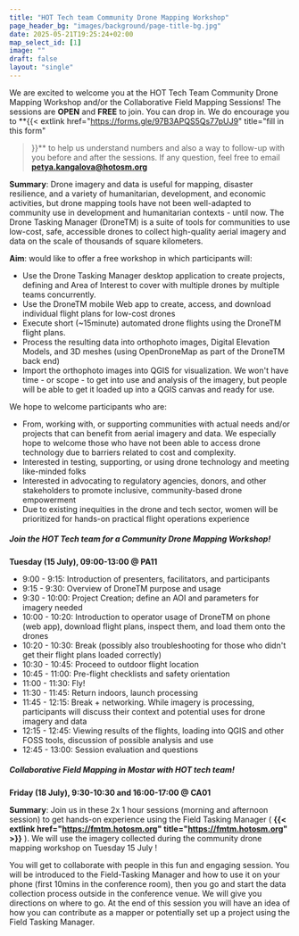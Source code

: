 ```yaml
---
title: "HOT Tech team Community Drone Mapping Workshop"
page_header_bg: "images/background/page-title-bg.jpg"
date: 2025-05-21T19:25:24+02:00
map_select_id: [1]
image: ""
draft: false
layout: "single"
---
```



We are excited to welcome you at the HOT Tech Team Community Drone Mapping
Workshop and/or the  Collaborative Field Mapping Sessions! The sessions are
**OPEN** and **FREE** to join. You can drop in. We do encourage you to
**{{< extlink
    href="https://forms.gle/97B3APQS5Qs77pUJ9"
    title="fill in this form"
>}}** to help us understand numbers and also a way to follow-up
with you before and after the sessions. If any question, feel free to
email [**petya.kangalova@hotosm.org**](mailto:petya.kangalova@hotosm.org)

**Summary**: Drone imagery and data is useful for mapping, disaster resilience,
and a variety of humanitarian, development, and economic activities, but
drone mapping tools have not been well-adapted to community use in development
and humanitarian contexts - until now.  The Drone Tasking Manager (DroneTM) is
a suite of tools for communities to use low-cost, safe, accessible drones to
collect high-quality aerial imagery and data on the scale of thousands of
square kilometers.

**Aim**: would like to offer a free workshop in which participants will:
- Use the Drone Tasking Manager desktop application to create projects,
defining and Area of Interest to cover with multiple drones by multiple teams
concurrently.
- Use the DroneTM mobile Web app to create, access, and download individual
flight plans for low-cost drones
- Execute short (~15minute) automated drone flights using the DroneTM flight
plans.
- Process the resulting data into orthophoto images, Digital Elevation Models,
and 3D meshes (using OpenDroneMap as part of the DroneTM back end)
- Import the orthophoto images into QGIS for visualization. We won't have
time - or scope - to get into use and analysis of the imagery, but people will
be able to get it loaded up into a QGIS canvas and ready for use.

We hope to welcome participants who are:
- From, working with, or supporting communities with actual needs and/or
projects that can benefit from aerial imagery and data. We especially hope to
welcome those who have not been able to access drone technology due to barriers
related to cost and complexity.
- Interested in testing, supporting, or using drone technology and meeting
like-minded folks
- Interested in advocating to regulatory agencies, donors, and other
stakeholders to promote inclusive, community-based drone empowerment
- Due to existing inequities in the drone and tech sector, women will be
prioritized for hands-on practical flight operations experience

##### Join the HOT Tech team for a Community Drone Mapping Workshop!
**Tuesday (15 July), 09:00-13:00 @ PA11**

- 9:00 - 9:15: Introduction of presenters, facilitators, and participants
- 9:15 - 9:30: Overview of DroneTM purpose and usage
- 9:30 - 10:00: Project Creation; define an AOI and parameters for imagery needed
- 10:00 - 10:20: Introduction to operator usage of DroneTM on phone (web app),
download flight plans, inspect them, and load them onto the drones
- 10:20 - 10:30: Break (possibly also troubleshooting for those who didn't get
their flight plans loaded correctly)
- 10:30 - 10:45: Proceed to outdoor flight location
- 10:45 - 11:00: Pre-flight checklists and safety orientation
- 11:00 - 11:30: Fly!
- 11:30 - 11:45: Return indoors, launch processing
- 11:45 - 12:15: Break + networking. While imagery is processing, participants
will discuss their context and potential uses for drone imagery and data
- 12:15 - 12:45: Viewing results of the flights, loading into QGIS and other
FOSS tools, discussion of possible analysis and use
- 12:45 - 13:00: Session evaluation and questions

##### Collaborative Field Mapping  in Mostar with HOT tech team!
**Friday (18 July), 9:30-10:30 and 16:00-17:00 @ CA01**

**Summary**: Join us in these 2x 1 hour sessions  (morning and afternoon
session) to get hands-on experience using the Field Tasking Manager (
**{{< extlink
  href="https://fmtm.hotosm.org"
  title="https://fmtm.hotosm.org" >}}**
).  We will use the imagery
collected during the community drone mapping workshop on Tuesday 15 July !

You will get to collaborate with people in this fun and engaging session. You
will be introduced to the Field-Tasking Manager and how to use it on your phone
(first 10mins in the conference room),  then you go and start the data collection
process outside in the conference venue.  We will give you directions on where
to go. At the end of this session you will have an idea of how you can
contribute as a mapper or potentially set up a project using the Field Tasking
Manager.
